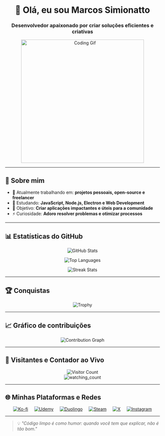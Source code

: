 <!-- Banner ou saudação -->
<h1 align="center">👋 Olá, eu sou Marcos Simionatto</h1>
<h3 align="center">Desenvolvedor apaixonado por criar soluções eficientes e criativas</h3>

<!-- GIF animado -->
<div align="center">
  <img src="https://media.giphy.com/media/bGgsc5mWoryfgKBx1u/giphy.gif" width="400" alt="Coding Gif">
</div>

---

## 🚀 Sobre mim
- 🔭 Atualmente trabalhando em: **projetos pessoais, open-source e freelancer**
- 🌱 Estudando: **JavaScript, Node.js, Electron e Web Development**
- 🎯 Objetivo: **Criar aplicações impactantes e úteis para a comunidade**
- ⚡ Curiosidade: **Adoro resolver problemas e otimizar processos**

---

## 📊 Estatísticas do GitHub
<div align="center">
  
![GitHub Stats](https://github-readme-stats.vercel.app/api?username=gitSimionatto&show_icons=true&theme=radical&title_color=ff0000&icon_color=ff0000&text_color=ffffff&bg_color=0d1117)

![Top Languages](https://github-readme-stats.vercel.app/api/top-langs/?username=gitSimionatto&layout=compact&theme=radical&title_color=ff0000&text_color=ffffff&bg_color=0d1117)

![Streak Stats](https://github-readme-streak-stats.herokuapp.com/?user=gitSimionatto&theme=dark&ring=ff0000&fire=ff0000&currStreakLabel=ff0000)

</div>

---

## 🏆 Conquistas
<div align="center">

![Trophy](https://github-profile-trophy.vercel.app/?username=gitSimionatto&theme=onestar&no-frame=true&row=1&column=6&title=MultiLanguage,Commits,Repositories,Stars,Followers,Issues)

</div>

---

## 📈 Gráfico de contribuições
<div align="center">

![Contribution Graph](https://github-readme-activity-graph.vercel.app/graph?username=gitSimionatto&bg_color=0d1117&color=ff0000&line=ff0000&point=ffffff&area=true&hide_border=true)

</div>

---

## 👀 Visitantes e Contador ao Vivo
<div align="center">

![Visitor Count](https://komarev.com/ghpvc/?username=gitSimionatto&color=ff0000)  
<img src="https://widgetbite.com/stats/9f1a7a2b-8d6c-4c2f-9f88-3a36d8b7f645" alt="watching_count" />

</div>

---

## 🌐 Minhas Plataformas e Redes
<div align="center" style="display: flex; justify-content: center; gap: 20px; flex-wrap: wrap;">

<a href="https://ko-fi.com/developersimionatto" target="_blank">
  <img src="https://img.icons8.com/color/48/ko-fi.png" alt="Ko-fi"/>
</a>
<a href="https://www.udemy.com/user/marcos-simionatto/" target="_blank">
  <img src="https://img.icons8.com/color/48/udemy.png" alt="Udemy"/>
</a>
<a href="https://www.duolingo.com/profile/MarcosSimi14" target="_blank">
  <img src="https://img.icons8.com/color/48/duolingo-logo.png" alt="Duolingo"/>
</a>
<a href="https://steamcommunity.com/profiles/76561199880319528/" target="_blank">
  <img src="https://img.icons8.com/color/48/steam.png" alt="Steam"/>
</a>
<a href="https://x.com/simionatt0" target="_blank">
  <img src="https://img.icons8.com/color/48/twitterx.png" alt="X"/>
</a>
<a href="https://www.instagram.com/marcos_simionatto/" target="_blank">
  <img src="https://img.icons8.com/color/48/instagram-new.png" alt="Instagram"/>
</a>

</div>


---

> 💡 *"Código limpo é como humor: quando você tem que explicar, não é tão bom."*
